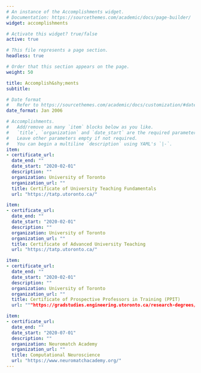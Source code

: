 ```yaml
---
# An instance of the Accomplishments widget.
# Documentation: https://sourcethemes.com/academic/docs/page-builder/
widget: accomplishments

# Activate this widget? true/false
active: true

# This file represents a page section.
headless: true

# Order that this section appears on the page.
weight: 50

title: Accomplish&shy;ments
subtitle:

# Date format
#   Refer to https://sourcethemes.com/academic/docs/customization/#date-format
date_format: Jan 2006

# Accomplishments.
#   Add/remove as many `item` blocks below as you like.
#   `title`, `organization` and `date_start` are the required parameters.
#   Leave other parameters empty if not required.
#   You can begin a multiline `description` using YAML's `|-`.
item:
- certificate_url:
  date_end: ""
  date_start: "2020-02-01"
  description: ""
  organization: University of Toronto
  organization_url: ""
  title: Certificate of University Teaching Fundamentals 
  url: "https://tatp.utoronto.ca/"

item:
- certificate_url:
  date_end: ""
  date_start: "2020-02-01"
  description: ""
  organization: University of Toronto
  organization_url: ""
  title: Certificate of Advanced University Teaching 
  url: "https://tatp.utoronto.ca/"

item:
- certificate_url:
  date_end: ""
  date_start: "2020-02-01"
  description: ""
  organization: University of Toronto
  organization_url: ""
  title: Certificate of Prospective Professors in Training (PPIT) 
  url: """https://gradstudies.engineering.utoronto.ca/research-degrees/prospective-professors-in-training/#:~:text=Prospective%20Professors%20in%20Training%20(PPIT),-The%20Prospective%20Professors&text=Participants%20are%20selected%20from%20among,are%20also%20welcome%20to%20apply."""

item:
- certificate_url:
  date_end: ""
  date_start: "2020-07-01"
  description: ""
  organization: Neuromatch Academy
  organization_url: ""
  title: Computational Neuroscience 
  url: "https://www.neuromatchacademy.org/"
---
```

